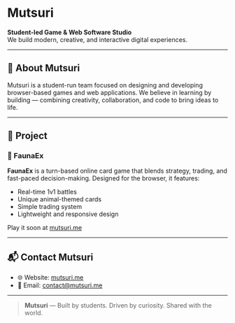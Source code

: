 # Mutsuri

**Student-led Game & Web Software Studio**  
We build modern, creative, and interactive digital experiences.

---

## 🎯 About Mutsuri

Mutsuri is a student-run team focused on designing and developing browser-based games and web applications. We believe in learning by building — combining creativity, collaboration, and code to bring ideas to life.

---

## 🚀 Project

### 🦊 FaunaEx  
**FaunaEx** is a turn-based online card game that blends strategy, trading, and fast-paced decision-making. Designed for the browser, it features:

- Real-time 1v1 battles  
- Unique animal-themed cards  
- Simple trading system  
- Lightweight and responsive design  

Play it soon at [mutsuri.me](https://mutsuri.me)

---

## 📬 Contact Mutsuri

- 🌐 Website: [mutsuri.me](https://mutsuri.me)  
- 📧 Email: [contact@mutsuri.me](mailto:contact@mutsuri.me)

---

> **Mutsuri** — Built by students. Driven by curiosity. Shared with the world.

